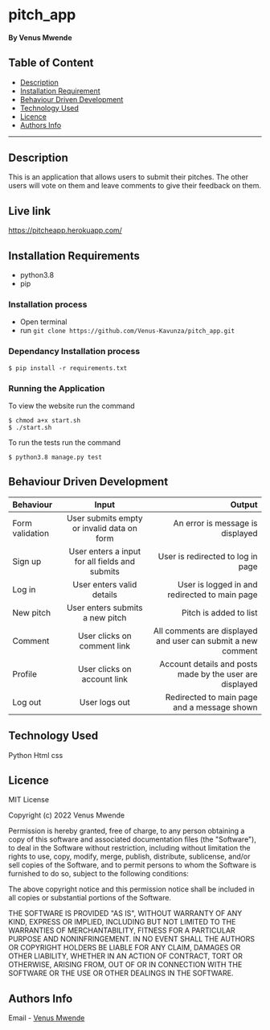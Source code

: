 # pitch_app
#### By Venus Mwende
## Table of Content
+ [Description](#description)
+ [Installation Requirement](#Installation)
+ [Behaviour Driven Development](#Behaviour-Driven-Development)
+ [Technology Used](#technology-used)
+ [Licence](#licence)
+ [Authors Info](#authors-info)

****
## Description
This is an application that allows users to submit their pitches. The other users will vote on them and leave comments to give their feedback on them.


## Live link
https://pitcheapp.herokuapp.com/
## Installation Requirements
- python3.8
- pip 

### Installation process
- Open terminal
- run `git clone https://github.com/Venus-Kavunza/pitch_app.git`

### Dependancy Installation process
```
$ pip install -r requirements.txt

```

### Running the Application
To view the website run the command
```
$ chmod a+x start.sh
$ ./start.sh

```
To run the tests run the command
```
$ python3.8 manage.py test

```
## Behaviour Driven Development
| Behaviour | Input | Output |
| :---------------- | :---------------: | ------------------: |
|  Form validation    | User submits empty or invalid data on form | An error is message is displayed    |
|  Sign up   | User enters a input for all fields and submits    | User is redirected to log in page|
|  Log in   | User enters valid details  | User is logged in and redirected to main page|
|  New pitch   | User enters submits a new pitch  | Pitch is added to list |
|  Comment   | User clicks on comment link | All comments are displayed and user can submit a new comment|
|  Profile   | User clicks on account link | Account details and posts made by the user are displayed |
|  Log out   | User logs out |Redirected to main page and a message shown |

## Technology Used
Python
Html
css

## Licence
MIT License

Copyright (c) 2022 Venus Mwende

Permission is hereby granted, free of charge, to any person obtaining a copy
of this software and associated documentation files (the "Software"), to deal
in the Software without restriction, including without limitation the rights
to use, copy, modify, merge, publish, distribute, sublicense, and/or sell
copies of the Software, and to permit persons to whom the Software is
furnished to do so, subject to the following conditions:

The above copyright notice and this permission notice shall be included in all
copies or substantial portions of the Software.

THE SOFTWARE IS PROVIDED "AS IS", WITHOUT WARRANTY OF ANY KIND, EXPRESS OR
IMPLIED, INCLUDING BUT NOT LIMITED TO THE WARRANTIES OF MERCHANTABILITY,
FITNESS FOR A PARTICULAR PURPOSE AND NONINFRINGEMENT. IN NO EVENT SHALL THE
AUTHORS OR COPYRIGHT HOLDERS BE LIABLE FOR ANY CLAIM, DAMAGES OR OTHER
LIABILITY, WHETHER IN AN ACTION OF CONTRACT, TORT OR OTHERWISE, ARISING FROM,
OUT OF OR IN CONNECTION WITH THE SOFTWARE OR THE USE OR OTHER DEALINGS IN THE
SOFTWARE.

## Authors Info
Email - [Venus Mwende](venusmwende@gmail.com)